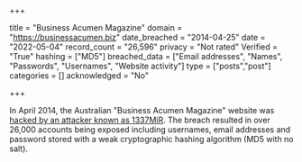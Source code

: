 +++

title = "Business Acumen Magazine"
domain = "https://businessacumen.biz"
date_breached = "2014-04-25"
date = "2022-05-04"
record_count = "26,596"
privacy = "Not rated"
Verified = "True"
hashing = ["MD5"]
breached_data = ["Email addresses", "Names", "Passwords", "Usernames", "Website activity"]
type = ["posts","post"]
categories = []
acknowledged = "No"


+++


In April 2014, the Australian "Business Acumen Magazine" website was <a href="http://1337mir.com/cracked/2014/04/businessacumen-biz-hacked-26000-user-password-leaked/" target="_blank" rel="noopener">hacked by an attacker known as 1337MiR</a>. The breach resulted in over 26,000 accounts being exposed including usernames, email addresses and password stored with a weak cryptographic hashing algorithm (MD5 with no salt).

